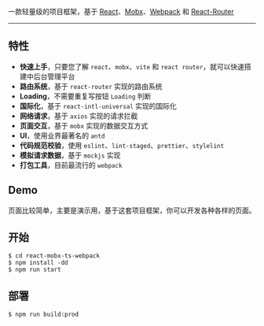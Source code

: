 
一款轻量级的项目框架，基于 [React](https://github.com/facebook/react)、[Mobx](https://github.com/mobxjs/mobx)、[Webpack](https://github.com/webpack/webpack) 和 [React-Router](https://github.com/ReactTraining/react-router)

---

## 特性

-   **快速上手**，只要您了解 `react`、`mobx`、`vite` 和 `react router`，就可以快速搭建中后台管理平台
-   **路由系统**，基于 `react-router` 实现的路由系统
-   **Loading**，不需要重复写按钮 `Loading` 判断
-   **国际化**，基于 `react-intl-universal` 实现的国际化
-   **网络请求**，基于 `axios` 实现的请求拦截
-   **页面交互**，基于 `mobx` 实现的数据交互方式
-   **UI**，使用业界最著名的 `antd`
-   **代码规范校验**，使用 `eslint`、`lint-staged`、`prettier`、`stylelint`
-   **模拟请求数据**，基于 `mockjs` 实现
-   **打包工具**，目前最流行的 `webpack`

## Demo
页面比较简单，主要是演示用，基于这套项目框架，你可以开发各种各样的页面。

## 开始

```
$ cd react-mobx-ts-webpack
$ npm install -dd
$ npm run start
```

## 部署

```
$ npm run build:prod
```
